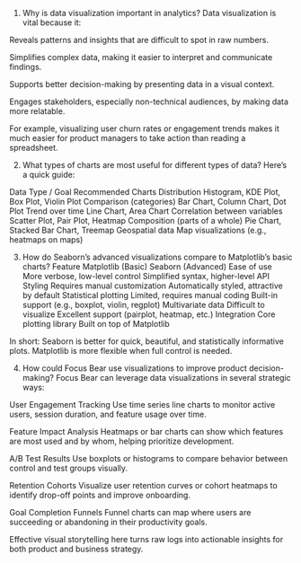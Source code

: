 1. Why is data visualization important in analytics?
Data visualization is vital because it:

Reveals patterns and insights that are difficult to spot in raw numbers.

Simplifies complex data, making it easier to interpret and communicate findings.

Supports better decision-making by presenting data in a visual context.

Engages stakeholders, especially non-technical audiences, by making data more relatable.

For example, visualizing user churn rates or engagement trends makes it much easier for product managers to take action than reading a spreadsheet.

2. What types of charts are most useful for different types of data?
Here’s a quick guide:

Data Type / Goal	Recommended Charts
Distribution	Histogram, KDE Plot, Box Plot, Violin Plot
Comparison (categories)	Bar Chart, Column Chart, Dot Plot
Trend over time	Line Chart, Area Chart
Correlation between variables	Scatter Plot, Pair Plot, Heatmap
Composition (parts of a whole)	Pie Chart, Stacked Bar Chart, Treemap
Geospatial data	Map visualizations (e.g., heatmaps on maps)

3. How do Seaborn’s advanced visualizations compare to Matplotlib’s basic charts?
Feature	Matplotlib (Basic)	Seaborn (Advanced)
Ease of use	More verbose, low-level control	Simplified syntax, higher-level API
Styling	Requires manual customization	Automatically styled, attractive by default
Statistical plotting	Limited, requires manual coding	Built-in support (e.g., boxplot, violin, regplot)
Multivariate data	Difficult to visualize	Excellent support (pairplot, heatmap, etc.)
Integration	Core plotting library	Built on top of Matplotlib

In short: Seaborn is better for quick, beautiful, and statistically informative plots. Matplotlib is more flexible when full control is needed.

4. How could Focus Bear use visualizations to improve product decision-making?
Focus Bear can leverage data visualizations in several strategic ways:

User Engagement Tracking
Use time series line charts to monitor active users, session duration, and feature usage over time.

Feature Impact Analysis
Heatmaps or bar charts can show which features are most used and by whom, helping prioritize development.

A/B Test Results
Use boxplots or histograms to compare behavior between control and test groups visually.

Retention Cohorts
Visualize user retention curves or cohort heatmaps to identify drop-off points and improve onboarding.

Goal Completion Funnels
Funnel charts can map where users are succeeding or abandoning in their productivity goals.

Effective visual storytelling here turns raw logs into actionable insights for both product and business strategy.

